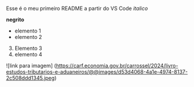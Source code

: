Esse é o meu primeiro README a partir do VS Code
*italico*

**negrito**
- elemento 1
- elemento 2

3) Elemento 3
4) elemento 4

![link para imagem] (https://carf.economia.gov.br/carrossel/2024/livro-estudos-tributarios-e-aduaneiros/@@images/d53d4068-4a1e-4974-8137-2c508ddd1345.jpeg)
